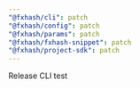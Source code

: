 ```yaml
---
"@fxhash/cli": patch
"@fxhash/config": patch
"@fxhash/params": patch
"@fxhash/fxhash-snippet": patch
"@fxhash/project-sdk": patch
---
```


Release CLI test
